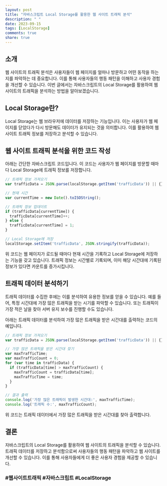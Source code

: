 ```yaml
---
layout: post
title: "자바스크립트 Local Storage를 활용한 웹 사이트 트래픽 분석"
description: " "
date: 2023-09-15
tags: [LocalStorage]
comments: true
share: true
---
```


## 소개
웹 사이트의 트래픽 분석은 사용자들이 웹 페이지를 얼마나 방문하고 어떤 동작을 하는지를 파악하는 데 중요합니다. 이를 통해 사용자들의 행동 패턴을 이해하고 사용자 경험을 개선할 수 있습니다. 이번 글에서는 자바스크립트의 Local Storage를 활용하여 웹 사이트의 트래픽을 분석하는 방법을 알아보겠습니다.

## Local Storage란?
Local Storage는 웹 브라우저에 데이터를 저장하는 기능입니다. 이는 사용자가 웹 페이지를 닫았다가 다시 방문해도 데이터가 유지되는 것을 의미합니다. 이를 활용하여 웹 사이트 트래픽 정보를 저장하고 분석할 수 있습니다.

## 웹 사이트 트래픽 분석을 위한 코드 작성
아래는 간단한 자바스크립트 코드입니다. 이 코드는 사용자가 웹 페이지를 방문할 때마다 Local Storage에 트래픽 정보를 저장합니다.

```javascript
// 트래픽 정보 가져오기
var trafficData = JSON.parse(localStorage.getItem('trafficData')) || {};

// 현재 시간
var currentTime = new Date().toISOString();

// 트래픽 정보 업데이트
if (trafficData[currentTime]) {
  trafficData[currentTime]++;
} else {
  trafficData[currentTime] = 1;
}

// Local Storage에 저장
localStorage.setItem('trafficData', JSON.stringify(trafficData));
```

위 코드는 웹 페이지가 로드될 때마다 현재 시간을 기록하고 Local Storage에 저장하는 기능을 갖고 있습니다. 트래픽 정보는 시간별로 기록되며, 이미 해당 시간대에 기록된 정보가 있다면 카운트를 증가시킵니다.

## 트래픽 데이터 분석하기
트래픽 데이터를 수집한 후에는 이를 분석하여 유용한 정보를 얻을 수 있습니다. 예를 들어, 특정 시간대에 가장 많은 트래픽을 받는 시기를 파악할 수 있습니다. 또는 트래픽이 가장 적은 날을 찾아 서버 유지 보수를 진행할 수도 있습니다.

아래는 트래픽 데이터를 분석하여 가장 많은 트래픽을 받은 시간대를 출력하는 코드의 예입니다.

```javascript
// 트래픽 정보 가져오기
var trafficData = JSON.parse(localStorage.getItem('trafficData')) || {};

// 가장 많은 트래픽을 받은 시간대 찾기
var maxTrafficTime;
var maxTrafficCount = 0;
for (var time in trafficData) {
  if (trafficData[time] > maxTrafficCount) {
    maxTrafficCount = trafficData[time];
    maxTrafficTime = time;
  }
}

// 결과 출력
console.log('가장 많은 트래픽이 발생한 시간대:', maxTrafficTime);
console.log('트래픽 수:', maxTrafficCount);
```

위 코드는 트래픽 데이터에서 가장 많은 트래픽을 받은 시간대를 찾아 출력합니다.

## 결론
자바스크립트의 Local Storage를 활용하여 웹 사이트의 트래픽을 분석할 수 있습니다. 트래픽 데이터를 저장하고 분석함으로써 사용자들의 행동 패턴을 파악하고 웹 사이트를 개선할 수 있습니다. 이를 통해 사용자들에게 더 좋은 사용자 경험을 제공할 수 있습니다.

### #웹사이트트래픽 #자바스크립트 #LocalStorage